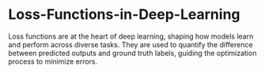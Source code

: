 # Loss-Functions-in-Deep-Learning
Loss functions are at the heart of deep learning, shaping how models learn and perform across diverse tasks. They are used to quantify the difference between predicted outputs and ground truth labels, guiding the optimization process to minimize errors.
